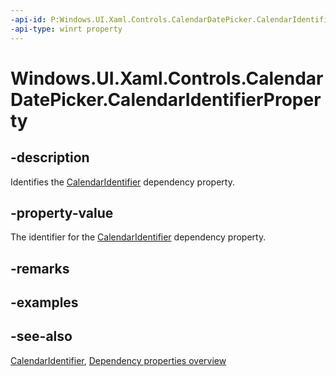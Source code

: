 ```yaml
---
-api-id: P:Windows.UI.Xaml.Controls.CalendarDatePicker.CalendarIdentifierProperty
-api-type: winrt property
---
```


<!-- Property syntax
public Windows.UI.Xaml.DependencyProperty CalendarIdentifierProperty { get; }
-->

# Windows.UI.Xaml.Controls.CalendarDatePicker.CalendarIdentifierProperty

## -description
Identifies the [CalendarIdentifier](calendardatepicker_calendaridentifier.md) dependency property.



## -property-value
The identifier for the [CalendarIdentifier](calendardatepicker_calendaridentifier.md) dependency property.

## -remarks

## -examples

## -see-also
[CalendarIdentifier](calendardatepicker_calendaridentifier.md), [Dependency properties overview](/windows/uwp/xaml-platform/dependency-properties-overview)
